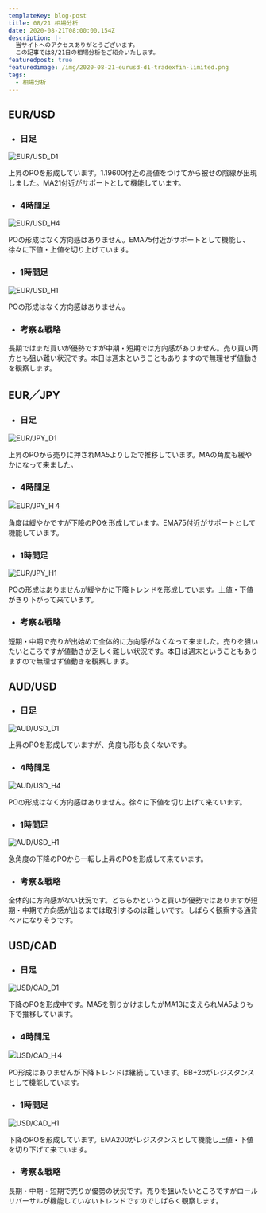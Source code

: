 ```yaml
---
templateKey: blog-post
title: 08/21 相場分析
date: 2020-08-21T08:00:00.154Z
description: |-
  当サイトへのアクセスありがとうございます。
  この記事では8/21日の相場分析をご紹介いたします。
featuredpost: true
featuredimage: /img/2020-08-21-eurusd-d1-tradexfin-limited.png
tags:
  - 相場分析
---
```

## EUR/USD

* ### 日足

![EUR/USD_D1](/img/2020-08-21-eurusd-d1-tradexfin-limited.png)

上昇のPOを形成しています。1.19600付近の高値をつけてから被せの陰線が出現しました。MA21付近がサポートとして機能しています。

* ### 4時間足

![EUR/USD_H4](/img/2020-08-21-eurusd-h4-tradexfin-limited.png)

POの形成はなく方向感はありません。EMA75付近がサポートとして機能し、徐々に下値・上値を切り上げています。

* ### 1時間足

![EUR/USD_H1](/img/2020-08-21-eurusd-h1-tradexfin-limited.png)

POの形成はなく方向感はありません。

* ### 考察＆戦略

長期ではまだ買いが優勢ですが中期・短期では方向感がありません。売り買い両方とも狙い難い状況です。本日は週末ということもありますので無理せず値動きを観察します。

## EUR／JPY

* ### 日足

![EUR/JPY_D1](/img/2020-08-21-eurjpy-d1-tradexfin-limited.png)

上昇のPOから売りに押されMA5よりしたで推移しています。MAの角度も緩やかになって来ました。

* ### 4時間足

![EUR/JPY_H４](/img/2020-08-21-eurjpy-h4-tradexfin-limited.png)

角度は緩やかですが下降のPOを形成しています。EMA75付近がサポートとして機能しています。

* ### 1時間足

![EUR/JPY_H1](/img/2020-08-21-eurjpy-h1-tradexfin-limited.png)

POの形成はありませんが緩やかに下降トレンドを形成しています。上値・下値がきり下がって来ています。

* ### 考察＆戦略

短期・中期で売りが出始めて全体的に方向感がなくなって来ました。売りを狙いたいところですが値動きが乏しく難しい状況です。本日は週末ということもありますので無理せず値動きを観察します。

## AUD/USD

* ### 日足

![AUD/USD_D1](/img/2020-08-21-audusd-d1-tradexfin-limited.png)

上昇のPOを形成していますが、角度も形も良くないです。

* ### 4時間足

![AUD/USD_H4](/img/2020-08-21-audusd-h4-tradexfin-limited.png)

POの形成はなく方向感はありません。徐々に下値を切り上げて来ています。

* ### 1時間足

![AUD/USD_H1](/img/2020-08-21-audusd-h1-tradexfin-limited.png)

急角度の下降のPOから一転し上昇のPOを形成して来ています。

* ### 考察＆戦略

全体的に方向感がない状況です。どちらかというと買いが優勢ではありますが短期・中期で方向感が出るまでは取引するのは難しいです。しばらく観察する通貨ペアになりそうです。

## USD/CAD

* ### 日足

![USD/CAD_D1](/img/2020-08-21-usdcad-d1-tradexfin-limited.png)

下降のPOを形成中です。MA5を割りかけましたがMA13に支えられMA5よりも下で推移しています。

* ### 4時間足

![USD/CAD_H４](/img/2020-08-21-usdcad-h4-tradexfin-limited.png)

PO形成はありませんが下降トレンドは継続しています。BB+2σがレジスタンスとして機能しています。

* ### 1時間足

![USD/CAD_H1](/img/2020-08-21-usdcad-h1-tradexfin-limited.png)

下降のPOを形成しています。EMA200がレジスタンスとして機能し上値・下値を切り下げて来ています。

* ### 考察＆戦略

長期・中期・短期で売りが優勢の状況です。売りを狙いたいところですがロールリバーサルが機能していないトレンドですのでしばらく観察します。